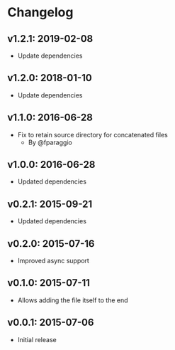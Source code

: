 # Changelog

## v1.2.1: 2019-02-08

- Update dependencies

## v1.2.0: 2018-01-10

- Update dependencies

## v1.1.0: 2016-06-28

- Fix to retain source directory for concatenated files
  - By @fparaggio

## v1.0.0: 2016-06-28

- Updated dependencies

## v0.2.1: 2015-09-21

- Updated dependencies

## v0.2.0: 2015-07-16

- Improved async support

## v0.1.0: 2015-07-11

- Allows adding the file itself to the end

## v0.0.1: 2015-07-06

- Initial release
